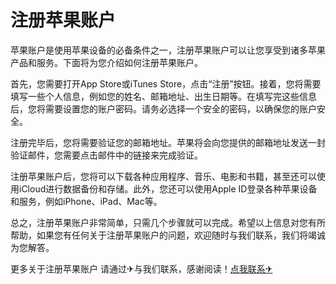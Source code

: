 # 注册苹果账户

苹果账户是使用苹果设备的必备条件之一，注册苹果账户可以让您享受到诸多苹果产品和服务。下面将为您介绍如何注册苹果账户。

首先，您需要打开App Store或iTunes Store，点击“注册”按钮。接着，您将需要填写一些个人信息，例如您的姓名、邮箱地址、出生日期等。在填写完这些信息后，您将需要设置您的账户密码。请务必选择一个安全的密码，以确保您的账户安全。

注册完毕后，您将需要验证您的邮箱地址。苹果将会向您提供的邮箱地址发送一封验证邮件，您需要点击邮件中的链接来完成验证。

注册苹果账户后，您将可以下载各种应用程序、音乐、电影和书籍，甚至还可以使用iCloud进行数据备份和存储。此外，您还可以使用Apple ID登录各种苹果设备和服务，例如iPhone、iPad、Mac等。

总之，注册苹果账户非常简单，只需几个步骤就可以完成。希望以上信息对您有所帮助，如果您有任何关于注册苹果账户的问题，欢迎随时与我们联系，我们将竭诚为您解答。

更多关于注册苹果账户 请通过✈与我们联系，感谢阅读！[点我联系✈](https://plus.k02.cc)